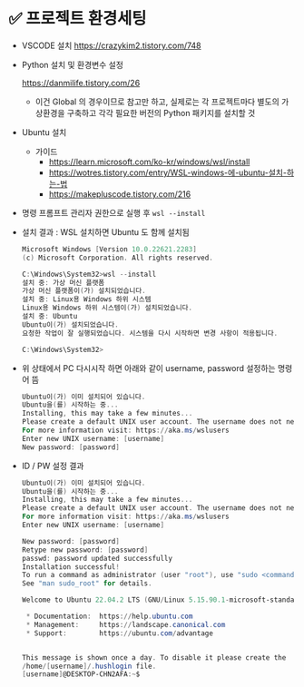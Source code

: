 # ✅ 프로젝트 환경세팅



- VSCODE 설치 https://crazykim2.tistory.com/748

- Python 설치 및 환경변수 설정 

  https://danmilife.tistory.com/26

  - 이건 Global 의 경우이므로 참고만 하고, 실제로는 각 프로젝트마다 별도의 가상환경을 구축하고 각각 필요한 버전의 Python 패키지를 설치할 것

- Ubuntu 설치

  - 가이드
    - https://learn.microsoft.com/ko-kr/windows/wsl/install
    - https://wotres.tistory.com/entry/WSL-windows-에-ubuntu-설치-하는-법
    - https://makepluscode.tistory.com/216

- 명령 프롬프트 관리자 권한으로 실행 후 `wsl --install`

- 설치 결과 : WSL 설치하면 Ubuntu 도 함께 설치됨

  ```powershell
  Microsoft Windows [Version 10.0.22621.2283]
  (c) Microsoft Corporation. All rights reserved.
  
  C:\Windows\System32>wsl --install
  설치 중: 가상 머신 플랫폼
  가상 머신 플랫폼이(가) 설치되었습니다.
  설치 중: Linux용 Windows 하위 시스템
  Linux용 Windows 하위 시스템이(가) 설치되었습니다.
  설치 중: Ubuntu
  Ubuntu이(가) 설치되었습니다.
  요청한 작업이 잘 실행되었습니다. 시스템을 다시 시작하면 변경 사항이 적용됩니다.
  
  C:\Windows\System32>
  ```

- 위 상태에서 PC 다시시작 하면 아래와 같이 username, password 설정하는 명령어 뜸

  ```powershell
  Ubuntu이(가) 이미 설치되어 있습니다.
  Ubuntu을(를) 시작하는 중...
  Installing, this may take a few minutes...
  Please create a default UNIX user account. The username does not need to match your Windows username.
  For more information visit: https://aka.ms/wslusers
  Enter new UNIX username: [username]
  New password: [password]
  ```

- ID / PW 설정 결과

  ```powershell
  Ubuntu이(가) 이미 설치되어 있습니다.
  Ubuntu을(를) 시작하는 중...
  Installing, this may take a few minutes...
  Please create a default UNIX user account. The username does not need to match your Windows username.
  For more information visit: https://aka.ms/wslusers
  Enter new UNIX username: [username]
  
  New password: [password]
  Retype new password: [password]
  passwd: password updated successfully
  Installation successful!
  To run a command as administrator (user "root"), use "sudo <command>".
  See "man sudo_root" for details.
  
  Welcome to Ubuntu 22.04.2 LTS (GNU/Linux 5.15.90.1-microsoft-standard-WSL2 x86_64)
  
   * Documentation:  https://help.ubuntu.com
   * Management:     https://landscape.canonical.com
   * Support:        https://ubuntu.com/advantage
  
  
  This message is shown once a day. To disable it please create the
  /home/[username]/.hushlogin file.
  [username]@DESKTOP-CHN2AFA:~$
  ```

  